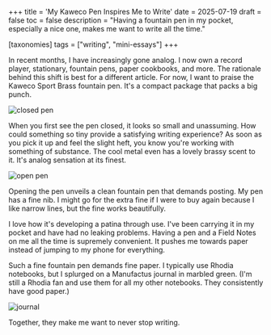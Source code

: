 +++
title = 'My Kaweco Pen Inspires Me to Write'
date = 2025-07-19
draft = false
toc = false
description = "Having a fountain pen in my pocket, especially a nice one, makes me want to write all the time."

[taxonomies]
tags = ["writing", "mini-essays"]
+++

In recent months, I have increasingly gone analog.
I now own a record player, stationary, fountain pens, paper cookbooks, and more.
The rationale behind this shift is best for a different article.
For now, I want to praise the Kaweco Sport Brass fountain pen.
It's a compact package that packs a big punch.

![closed pen](closed.jpg)

When you first see the pen closed, it looks so small and unassuming. How could something so tiny provide a satisfying writing experience?
As soon as you pick it up and feel the slight heft, you know you're working with something of substance.
The cool metal even has a lovely brassy scent to it. It's analog sensation at its finest.

![open pen](open.jpg)

Opening the pen unveils a clean fountain pen that demands posting.
My pen has a fine nib.
I might go for the extra fine if I were to buy again because I like narrow lines, but the fine works beautifully.

I love how it's developing a patina through use. I've been carrying it in my pocket and have had no leaking problems.
Having a pen and a Field Notes on me all the time is supremely convenient.
It pushes me towards paper instead of jumping to my phone for everything.

Such a fine fountain pen demands fine paper.
I typically use Rhodia notebooks, but I splurged on a Manufactus journal in marbled green.
(I'm still a Rhodia fan and use them for all my other notebooks. They consistently have good paper.)

![journal](journal.jpg)

Together, they make me want to never stop writing.

